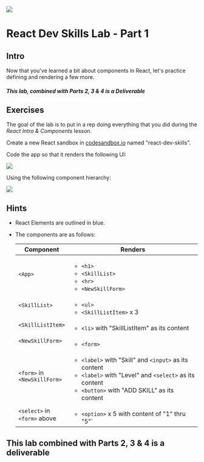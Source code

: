 <img src="https://i.imgur.com/pg98OTd.png">

# React Dev Skills Lab - Part 1

## Intro

Now that you've learned a bit about components in React, let's practice defining and rendering a few more.

##### This lab, combined with Parts 2, 3 & 4 is a Deliverable

## Exercises

The goal of the lab is to put in a rep doing everything that you did during the _React Intro & Components_ lesson.

Create a new React sandbox in [codesandbox.io](https://codesandbox.io) named "react-dev-skills".

Code the app so that it renders the following UI:

<img src="https://i.imgur.com/a1YSt4R.png">

Using the following component hierarchy:

<img src="https://i.imgur.com/Z7yRF8b.png">

## Hints

- React Elements are outlined in blue.

- The components are as follows:

  | Component | Renders |
  |---|---|
  | `<App>` | <ul><li>`<h1>`</li><li>`<SkillList>`</li><li>`<hr>`</li><li>`<NewSkillForm>`</li></ul> |
  | `<SkillList>` | <ul><li>`<ul>`</li><li>`<SkillListItem>` x 3</li></ul> |
  | `<SkillListItem>` | <ul><li>`<li>` with "SkillListItem" as its content</li></ul> |
  | `<NewSkillForm>` | <ul><li>`<form>`</li></ul> |
  | `<form>` in<br>`<NewSkillForm>`  | <ul><li>`<label>` with "Skill" and `<input>` as its content</li><li>`<label>` with "Level" and `<select>` as its content</li><li>`<button>` with "ADD SKILL" as its content</li></ul> |
  | `<select>` in<br>`<form>` above | <ul><li>`<option>` x 5 with content of "1" thru "5"`</li></ul> |

## This lab combined with Parts 2, 3 & 4 is a deliverable